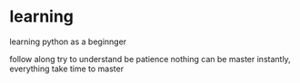 # learning
learning python as a beginnger

follow along
try to understand
be patience
nothing can be master instantly, everything take time to master